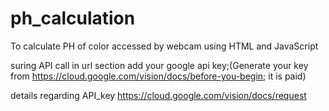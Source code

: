 # ph_calculation
To calculate PH of color accessed by webcam using HTML and JavaScript

suring API call in url section add your google api key;(Generate your key from https://cloud.google.com/vision/docs/before-you-begin; it is paid)

details regarding API_key https://cloud.google.com/vision/docs/request

